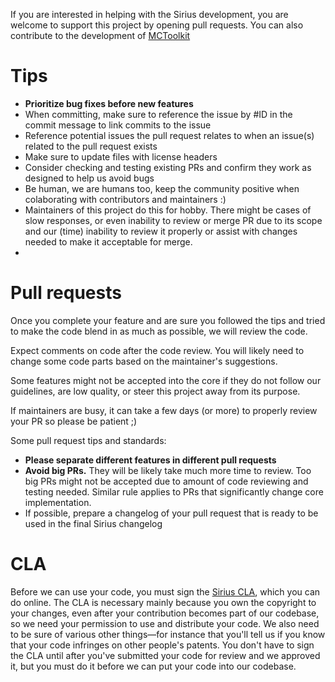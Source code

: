 If you are interested in helping with the Sirius development, you are welcome to support this project by opening pull requests. You can also contribute to the development of [MCToolkit](https://github.com/Team-MCToolkit/MCToolkit)

# Tips
* **Prioritize bug fixes before new features**
* When committing, make sure to reference the issue by #ID in the commit message to link commits to the issue
* Reference potential issues the pull request relates to when an issue(s) related to the pull request exists
* Make sure to update files with license headers
* Consider checking and testing existing PRs and confirm they work as designed to help us avoid bugs
* Be human, we are humans too, keep the community positive when colaborating with contributors and maintainers :)
* Maintainers of this project do this for hobby. There might be cases of slow responses, or even inability to review or merge PR due to its scope and our (time) inability to review it properly or assist with changes needed to make it acceptable for merge.
* 
# Pull requests

Once you complete your feature and are sure you followed the tips and tried to make the code blend in as much as possible, we will review the code.

Expect comments on code after the code review. You will likely need to change some code parts based on the maintainer's suggestions.

Some features might not be accepted into the core if they do not follow our guidelines, are low quality, or steer this project away from its purpose.

If maintainers are busy, it can take a few days (or more) to properly review your PR so please be patient ;)

Some pull request tips and standards:
* **Please separate different features in different pull requests**
* **Avoid big PRs.** They will be likely take much more time to review. Too big PRs might not be accepted due to amount of code reviewing and testing needed. Similar rule applies to PRs that significantly change core implementation.
* If possible, prepare a changelog of your pull request that is ready to be used in the final Sirius changelog

# CLA

Before we can use your code, you must sign the [Sirius CLA](https://cla-assistant.io/Team-MCToolkit/Sirius), which you can do online.
The CLA is necessary mainly because you own the copyright to your changes, even after your contribution 
becomes part of our codebase, so we need your permission to use and distribute your code. We also need to be sure 
of various other things—for instance that you'll tell us if you know that your code infringes on other people's patents. 
You don't have to sign the CLA until after you've submitted your code for review and we approved it, but you must do it before
 we can put your code into our codebase.
